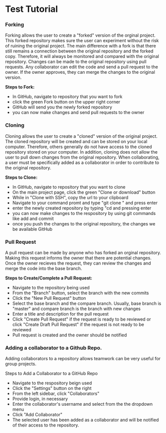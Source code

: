 # Test Tutorial

### Forking
Forking allows the user to create a "forked" version of the orginal project. This forked repository makes sure the user can experiment without the risk of ruining the original project. The main difference with a fork is that there still remains a connection between the original repository and the forked copy. Therefore, it will always be monitored and compared with the original repository. Changes can be  made to the original repository using pull requests. Any collaborator can edit the code and send a pull request to the owner. If the owner approves, they can merge the changes to the original version.

**Steps to Fork:**
* In GitHub, navigate to repository that you want to fork
* click the green Fork button on the upper right corner
* GitHub will send you the newly forked repository
* you can now make changes and send pull requests to the owner

### Cloning
Cloning allows the user to create a "cloned" version of the original project. The cloned repository will be created and can be stored on your local computer. Therefore, others generally do not have access to the cloned repository stored on your computer. In addition, cloning does not allow the user to pull down changes from the original repository. When collaborating, a user must be specifically added as a collaborator in order to contribute to the original repository. 

**Steps to Clone:**
* In GitHub, navigate to repository that you want to clone
* On the main project page, click the green "Clone or download" button
* While in "Clone with SSH", copy the url to your clipboard
* Navigate to your command promt and type "git clone <insert url>" and press enter
* enter the newly created repository by typing "cd <name of repository> and pressing enter
* you can now make changes to the respository by using git commands like add and commit
* once you push the changes to the original repository, the changes we be available GitHub


### Pull Request
A pull request can be made by anyone who has forked an orginal repository. Making this request informs the owner that there are potential changes. Once the owner recieves the request, they can review the changes and merge the code into the base branch.

**Steps to Create/Complete a Pull Request:** 
* Navigate to the repository being used
* From the "Branch" button, select the branch with the new commits
* Click the "New Pull Request" button
* Select the base branch and the compare branch. Usually, base branch is "master" and compare branch is the branch with new changes
* Enter a title and description for the pull request
* Click "Create Pull Request" if the request is ready to be reviewed or click "Create Draft Pull Request" if the request is not ready to be reviewed
* Pull request is created and the owner should be notified

### Adding a collaborator to a Github Repo.
Adding collaborators to a repository allows teamwork can be very useful for group projects.

Steps to Add a Collaborator to a GitHub Repo
* Navigate to the respository beign used
* Click the "Settings" button on the right
* From the left sidebar, click "Collaborators"
* Provide login, in necessary
* Enter the collaborator's username and select from the the dropdown menu
* Click "Add Collaborator"
* The selected user has been added as a collaborator and will be notified of their access to the repository.

